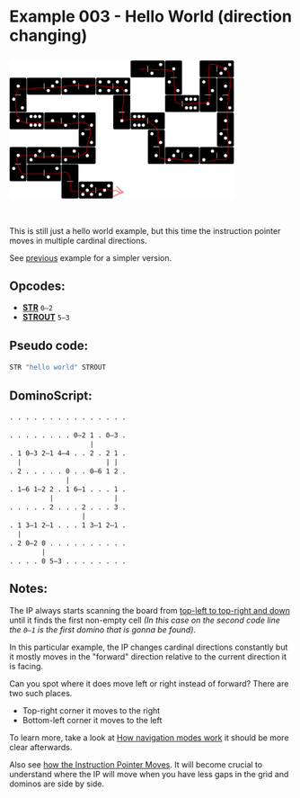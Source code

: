 Example 003 - Hello World (direction changing)
=======================================

<img style="margin: 0.5rem 0 2rem;" src="../docs/example-003-flow.png" alt="Dominos" width="400">

This is still just a hello world example, but this time the instruction pointer moves in multiple cardinal directions.

See [previous](002_hello_world_commented.md) example for a simpler version.

## Opcodes:
- [**STR**](../readme.md#str) `0—2`
- [**STROUT**](../readme.md#strout) `5—3`

## Pseudo code: 
```js
STR "hello world" STROUT
```

## DominoScript:

```
. . . . . . . . . . . . . . .
                             
. . . . . . . . 0—2 1 . 0—3 .
                    |        
. 1 0—3 2—1 4—4 . . 2 . 2 1 .
  |                     | |  
. 2 . . . . . 0 . . 0—6 1 2 .
              |              
. 1—6 1—2 2 . 1 6—1 . . . 1 .
          |               |  
. . . . . 2 . . . 2 . . . 3 .
                  |          
. 1 3—1 2—1 . . . 1 3—1 2—1 .
  |                          
. 2 0—2 0 . . . . . . . . . .
        |                    
. . . . 0 5—3 . . . . . . . .
```



## Notes:


The IP always starts scanning the board from <ins>top-left to top-right and down</ins> until it finds the first non-empty cell *(In this case on the second code line the `0—1` is the first domino that is gonna be found)*.

In this particular example, the IP changes cardinal directions constantly but it mostly moves in the "forward" direction relative to the current direction it is facing.

Can you spot where it does move left or right instead of forward? There are two such places.
- Top-right corner it moves to the right
- Bottom-left corner it moves to the left

To learn more, take a look at [How navigation modes work](../readme.md#how-navigation-modes-work) it should be more clear afterwards.


Also see [how the Instruction Pointer Moves](../readme.md#how-the-instruction-pointer-moves). It will become crucial to understand where the IP will move when you have less gaps in the grid and dominos are side by side.
